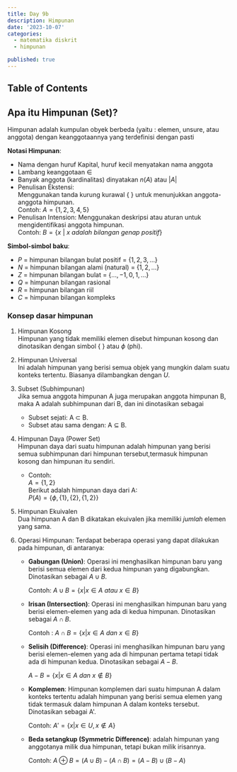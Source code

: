 ```yaml
---
title: Day 9b
description: Himpunan
date: '2023-10-07'
categories:
  - matematika diskrit
  - himpunan

published: true
---
```


## Table of Contents

## Apa itu Himpunan (Set)?

Himpunan adalah kumpulan obyek berbeda (yaitu : elemen, unsure, atau anggota) dengan keanggotaannya yang terdefinisi dengan pasti

**Notasi Himpunan**:

- Nama dengan huruf Kapital, huruf kecil menyatakan nama anggota
- Lambang keanggotaan $\in$
- Banyak anggota (kardinalitas) dinyatakan $n(A)$ atau $|A|$
- Penulisan Ekstensi:  
  Menggunakan tanda kurung kurawal $\{\ \}$ untuk menunjukkan anggota-anggota himpunan.  
  Contoh: $A = \{1, 2, 3, 4, 5\}$
- Penulisan Intension:
  Menggunakan deskripsi atau aturan untuk mengidentifikasi anggota himpunan.  
  Contoh: $B = \{x\ |\ x\ adalah\ bilangan\ genap\ positif\}$

**Simbol-simbol baku**:

- $P$ = himpunan bilangan bulat positif = $\{1,2,3,...\}$
- $N$ = himpunan bilangan alami (natural) = $\{1,2,...\}$
- $Z$ = himpunan bilangan bulat = $\{...,-1,0,1,...\}$
- $Q$ = himpunan bilangan rasional
- $R$ = himpunan bilangan riil
- $C$ = himpunan bilangan kompleks

### Konsep dasar himpunan

1. Himpunan Kosong  
   Himpunan yang tidak memiliki elemen disebut himpunan kosong dan dinotasikan dengan simbol $\{\ \}$ atau $\phi$ (phi).

2. Himpunan Universal  
   Ini adalah himpunan yang berisi semua objek yang mungkin dalam suatu konteks tertentu. Biasanya dilambangkan dengan $U$.

3. Subset (Subhimpunan)  
   Jika semua anggota himpunan A juga merupakan anggota himpunan B, maka A adalah subhimpunan dari B, dan ini dinotasikan sebagai

   - Subset sejati: A $\subset$ B.
   - Subset atau sama dengan: A $\subseteq$ B.

4. Himpunan Daya (Power Set)  
   Himpunan daya dari suatu himpunan adalah himpunan yang berisi semua subhimpunan dari himpunan tersebut,termasuk himpunan kosong dan himpunan itu sendiri.
   - Contoh:  
     $A = \{1, 2\}$  
     Berikut adalah himpunan daya dari A:  
     $P(A) = \{\phi, \{1\}, \{2\}, \{1, 2\}\}$
5. Himpunan Ekuivalen  
   Dua himpunan A dan B dikatakan ekuivalen jika memiliki _jumlah_ elemen yang sama.
6. Operasi Himpunan: Terdapat beberapa operasi yang dapat dilakukan pada himpunan, di antaranya:

   - **Gabungan (Union)**: Operasi ini menghasilkan himpunan baru yang berisi semua elemen dari kedua himpunan yang digabungkan. Dinotasikan sebagai $A \cup B$.

     Contoh: $A \cup B = \{ x | x \in A\ atau\ x \in B \}$

   - **Irisan (Intersection)**: Operasi ini menghasilkan himpunan baru yang berisi elemen-elemen yang ada di kedua himpunan. Dinotasikan sebagai $A \cap B$.

     Contoh : $A \cap B = \{ x | x \in A\ dan\ x \in B \}$

   - **Selisih (Difference)**: Operasi ini menghasilkan himpunan baru yang berisi elemen-elemen yang ada di himpunan pertama tetapi tidak ada di himpunan kedua. Dinotasikan sebagai $A - B$.

     $A - B = \{ x | x \in A\ dan\ x \notin B \}$

   - **Komplemen**: Himpunan komplemen dari suatu himpunan A dalam konteks tertentu adalah himpunan yang berisi semua elemen yang tidak termasuk dalam himpunan A dalam konteks tersebut. Dinotasikan sebagai A'.

     Contoh: $A'=  \{ x | x \in U, x \notin A \}$

   - **Beda setangkup (Symmetric Difference)**: adalah himpunan yang anggotanya milik dua himpunan, tetapi bukan milik irisannya.

     Contoh: $A \oplus B = (A \cup B) - (A \cap B) = (A - B) \cup (B - A)$
